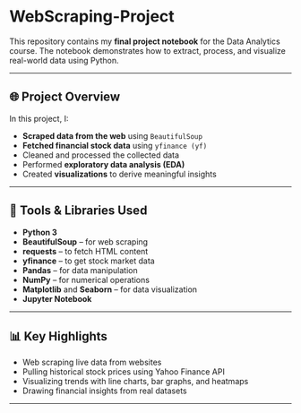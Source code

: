 # WebScraping-Project

This repository contains my **final project notebook** for the Data Analytics course. The notebook demonstrates how to extract, process, and visualize real-world data using Python.

---

## 🌐 Project Overview

In this project, I:

- **Scraped data from the web** using `BeautifulSoup`
- **Fetched financial stock data** using `yfinance (yf)`
- Cleaned and processed the collected data
- Performed **exploratory data analysis (EDA)**
- Created **visualizations** to derive meaningful insights

---

## 🧰 Tools & Libraries Used

- **Python 3**
- **BeautifulSoup** – for web scraping
- **requests** – to fetch HTML content
- **yfinance** – to get stock market data
- **Pandas** – for data manipulation
- **NumPy** – for numerical operations
- **Matplotlib** and **Seaborn** – for data visualization
- **Jupyter Notebook**

---

## 📊 Key Highlights

- Web scraping live data from websites
- Pulling historical stock prices using Yahoo Finance API
- Visualizing trends with line charts, bar graphs, and heatmaps
- Drawing financial insights from real datasets

---
